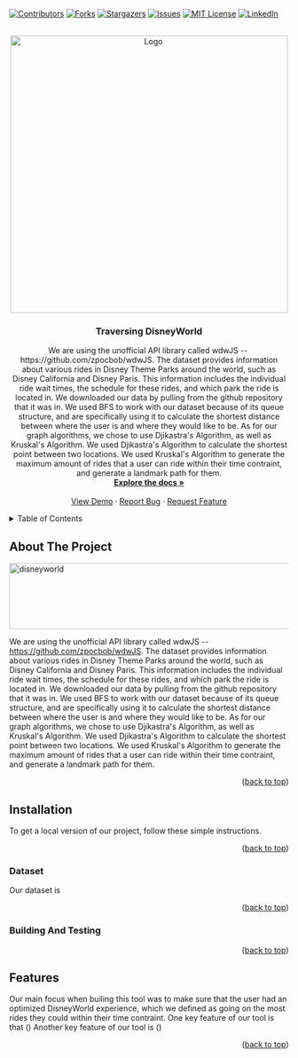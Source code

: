 <div id="top"></div>

[![Contributors][contributors-shield]][contributors-url]
[![Forks][forks-shield]][forks-url]
[![Stargazers][stars-shield]][stars-url]
[![Issues][issues-shield]][issues-url]
[![MIT License][license-shield]][license-url]
[![LinkedIn][linkedin-shield]][linkedin-url]



<!-- PROJECT LOGO -->
<br />
<div align="center">
  <a href="https://github.com/github_username/repo_name">
    <img src="https://cdn1.parksmedia.wdprapps.disney.com/resize/mwImage/1/433/433/75/vision-dam/digital/parks-platform/parks-global-assets/disney-world/0526ZP_1270MS_xak_R2-1x1.jpg?2021-08-05T12:44:38+00:00" alt="Logo" width="500" height="500">
  </a>

<h3 align="center">Traversing DisneyWorld</h3>

  <p align="center">
    We are using the unofficial API library called wdwJS -- ​​https://github.com/zpocbob/wdwJS. The dataset provides information about various rides in Disney Theme Parks around the world, such as Disney California and Disney Paris. This information includes the individual ride wait times, the schedule for these rides, and which park the ride is located in. We downloaded our data by pulling from the github repository that it was in. We used BFS to work with our dataset because of its queue structure, and are specifically using it to calculate the shortest distance between where the user is and where they would like to be. As for our graph algorithms, we chose to use Djikastra's Algorithm, as well as Kruskal's Algorithm. We used Djikastra's Algorithm to calculate the shortest point between two locations. We used Kruskal's Algorithm to generate the maximum amount of rides that a user can ride within their time contraint, and generate a landmark path for them.
    <br />
    <a href="https://github.com/github_username/repo_name"><strong>Explore the docs »</strong></a>
    <br />
    <br />
    <a href="https://github.com/github_username/repo_name">View Demo</a>
    ·
    <a href="https://github.com/github_username/repo_name/issues">Report Bug</a>
    ·
    <a href="https://github.com/github_username/repo_name/issues">Request Feature</a>
  </p>
</div>



<!-- TABLE OF CONTENTS -->
<details>
  <summary>Table of Contents</summary>
  <ol>
    <li>
      <a href="#about-the-project">About The Project</a>
    </li>
    <li>
      <a href="#installation">Installation</a>
    </li>
    <li><a href="#dataset">Dataset</a></li>
    <li><a href="#building-and-testing">Building and Testing</a></li>
    <li><a href="#features">Features</a></li>
  </ol>
</details>



<!-- ABOUT THE PROJECT -->
## About The Project

<img src="https://upload.wikimedia.org/wikipedia/commons/thumb/5/5a/Walt_Disney_World_Logo_2018.svg/2560px-Walt_Disney_World_Logo_2018.svg.png" alt="disneyworld" width="640" height="119">
<!-- [![h][https://static.wikia.nocookie.net/logopedia/images/3/3b/Walt_Disney_World_2005.svg/revision/latest/scale-to-width-down/250?cb=20190327161304](https://static.wikia.nocookie.net/logopedia/images/3/3b/Walt_Disney_World_2005.svg/revision/latest/scale-to-width-down/250?cb=20190327161304) -->

We are using the unofficial API library called wdwJS -- ​​https://github.com/zpocbob/wdwJS. The dataset provides information about various rides in Disney Theme Parks around the world, such as Disney California and Disney Paris. This information includes the individual ride wait times, the schedule for these rides, and which park the ride is located in. We downloaded our data by pulling from the github repository that it was in. We used BFS to work with our dataset because of its queue structure, and are specifically using it to calculate the shortest distance between where the user is and where they would like to be. As for our graph algorithms, we chose to use Djikastra's Algorithm, as well as Kruskal's Algorithm. We used Djikastra's Algorithm to calculate the shortest point between two locations. We used Kruskal's Algorithm to generate the maximum amount of rides that a user can ride within their time contraint, and generate a landmark path for them.


<p align="right">(<a href="#top">back to top</a>)</p>






<!-- GETTING STARTED -->
## Installation
To get a local version of our project, follow these simple instructions.
<p align="right">(<a href="#top">back to top</a>)</p>


### Dataset
Our dataset is 
<p align="right">(<a href="#top">back to top</a>)</p>


### Building And Testing


<p align="right">(<a href="#top">back to top</a>)</p>



<!-- USAGE EXAMPLES -->
## Features
Our main focus when builing this tool was to make sure that the user had an optimized DisneyWorld experience, which we defined as going on the most rides they could within their time contraint. One key feature of our tool is that () Another key feature of our tool is ()

<p align="right">(<a href="#top">back to top</a>)</p>






<!-- MARKDOWN LINKS & IMAGES -->
<!-- https://www.markdownguide.org/basic-syntax/#reference-style-links -->
[contributors-shield]: https://img.shields.io/github/contributors/github_username/repo_name.svg?style=for-the-badge
[contributors-url]: https://github.com/github_username/repo_name/graphs/contributors
[forks-shield]: https://img.shields.io/github/forks/github_username/repo_name.svg?style=for-the-badge
[forks-url]: https://github.com/github_username/repo_name/network/members
[stars-shield]: https://img.shields.io/github/stars/github_username/repo_name.svg?style=for-the-badge
[stars-url]: https://github.com/github_username/repo_name/stargazers
[issues-shield]: https://img.shields.io/github/issues/github_username/repo_name.svg?style=for-the-badge
[issues-url]: https://github.com/github_username/repo_name/issues
[license-shield]: https://img.shields.io/github/license/github_username/repo_name.svg?style=for-the-badge
[license-url]: https://github.com/github_username/repo_name/blob/master/LICENSE.txt
[linkedin-shield]: https://img.shields.io/badge/-LinkedIn-black.svg?style=for-the-badge&logo=linkedin&colorB=555
[linkedin-url]: https://linkedin.com/in/linkedin_username
[product-screenshot]: images/screenshot.png
